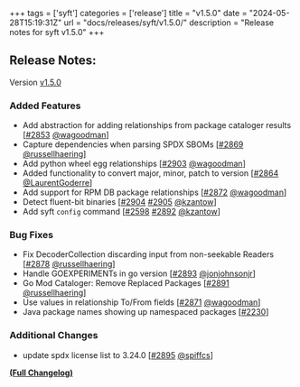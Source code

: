 +++
tags = ['syft']
categories = ['release']
title = "v1.5.0"
date = "2024-05-28T15:19:31Z"
url = "docs/releases/syft/v1.5.0/"
description = "Release notes for syft v1.5.0"
+++

## Release Notes:
Version [v1.5.0](https://github.com/anchore/syft/releases/tag/v1.5.0)

### Added Features

- Add abstraction for adding relationships from package cataloger results [[#2853](https://github.com/anchore/syft/pull/2853) [@wagoodman](https://github.com/wagoodman)]
- Capture dependencies when parsing SPDX SBOMs [[#2869](https://github.com/anchore/syft/pull/2869) [@russellhaering](https://github.com/russellhaering)]
- Add python wheel egg relationships [[#2903](https://github.com/anchore/syft/pull/2903) [@wagoodman](https://github.com/wagoodman)]
- Added functionality to convert major, minor, patch to version [[#2864](https://github.com/anchore/syft/pull/2864) [@LaurentGoderre](https://github.com/LaurentGoderre)]
- Add support for RPM DB package relationships [[#2872](https://github.com/anchore/syft/pull/2872) [@wagoodman](https://github.com/wagoodman)]
- Detect fluent-bit binaries [[#2904](https://github.com/anchore/syft/issues/2904) [#2905](https://github.com/anchore/syft/pull/2905) [@kzantow](https://github.com/kzantow)]
- Add syft `config` command [[#2598](https://github.com/anchore/syft/issues/2598) [#2892](https://github.com/anchore/syft/pull/2892) [@kzantow](https://github.com/kzantow)]

### Bug Fixes

- Fix DecoderCollection discarding input from non-seekable Readers [[#2878](https://github.com/anchore/syft/pull/2878) [@russellhaering](https://github.com/russellhaering)]
- Handle GOEXPERIMENTs in go version [[#2893](https://github.com/anchore/syft/pull/2893) [@jonjohnsonjr](https://github.com/jonjohnsonjr)]
- Go Mod Cataloger: Remove Replaced Packages [[#2891](https://github.com/anchore/syft/pull/2891) [@russellhaering](https://github.com/russellhaering)]
- Use values in relationship To/From fields [[#2871](https://github.com/anchore/syft/pull/2871) [@wagoodman](https://github.com/wagoodman)]
- Java package names showing up namespaced packages [[#2230](https://github.com/anchore/syft/issues/2230)]

### Additional Changes

- update spdx license list to 3.24.0 [[#2895](https://github.com/anchore/syft/pull/2895) [@spiffcs](https://github.com/spiffcs)]

**[(Full Changelog)](https://github.com/anchore/syft/compare/v1.4.1...v1.5.0)**
